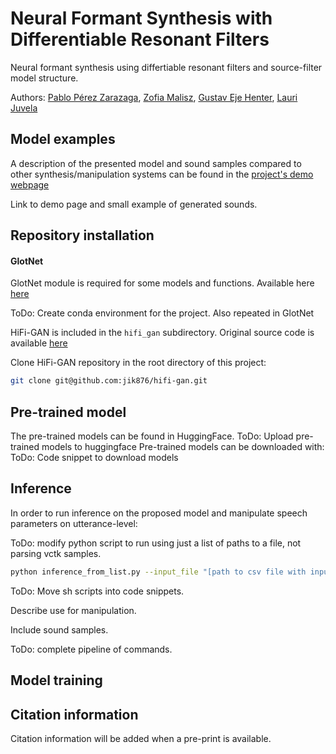 # Neural Formant Synthesis with Differentiable Resonant Filters

Neural formant synthesis using differtiable resonant filters and source-filter model structure.

Authors: [Pablo Pérez Zarazaga][pablo_profile], [Zofia Malisz][zofia_profile], [Gustav Eje Henter][gustav_profile], [Lauri Juvela][lauri_profile]

[HiFi_link]: https://github.com/jik876/hifi-gan
[GlotNet_link]: https://github.com/ljuvela/GlotNet
[arxiv_link]: http://arxiv.org/abs/placeholder_link
[demopage_link]: https://perezpoz.github.io/DDSPneuralformants
[gustav_profile]: https://people.kth.se/~ghe/
[pablo_profile]: https://www.kth.se/profile/pablopz
[zofia_profile]: https://www.kth.se/profile/malisz
[lauri_profile]: https://research.aalto.fi/en/persons/lauri-juvela

## Model examples

A description of the presented model and sound samples compared to other synthesis/manipulation systems can be found in the [project's demo webpage][demopage_link]



Link to demo page and small example of generated sounds.

## Repository installation

#### GlotNet
GlotNet module is required for some models and functions. Available here [here][GlotNet_link]

ToDo: Create conda environment for the project. Also repeated in GlotNet

HiFi-GAN is included in the `hifi_gan` subdirectory. Original source code is available [here][HiFi_link]

Clone HiFi-GAN repository in the root directory of this project:

```sh
git clone git@github.com:jik876/hifi-gan.git
```




## Pre-trained model

The pre-trained models can be found in HuggingFace.
ToDo: Upload pre-trained models to huggingface
Pre-trained models can be downloaded with:
ToDo: Code snippet to download models

## Inference

In order to run inference on the proposed model and manipulate speech parameters on utterance-level:

ToDo: modify python script to run using just a list of paths to a file, not parsing vctk samples.
```sh
python inference_from_list.py --input_file "[path to csv file with input wav files in vctk dataset]" --dataset_path "[path to vctk dataset]" --output_path ./test_generated_new --config "[path to HiFi-GAN config file]" --fm_config "[path to feature mapping model config file]" --env_config "[path to envelope estimation config file]" --checkpoint_path "[path to checkpoint file]" --feature_scale "[scale array]";
```
ToDo: Move sh scripts into code snippets.

Describe use for manipulation.

Include sound samples.

ToDo: complete pipeline of commands.

## Model training

## Citation information

Citation information will be added when a pre-print is available.